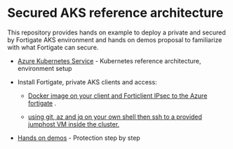 # Secured AKS reference architecture

This repository provides hands on example to deploy a private and secured by Fortigate AKS environment and hands on demos proposal to familiarize with what Fortigate can secure.


* [Azure Kubernetes Service](AKS-Private-secured.md) - Kubernetes reference architecture, environment setup


* Install Fortigate, private AKS clients and access:

  *  [Docker image on your client and Forticlient IPsec to the Azure fortigate](LocalDockerandVPN.md) .

  * [using git, az and jq on your own shell then ssh to a provided jumphost VM inside the cluster.](JumphostUsage.md)


* [Hands on demos](Hands_on_demos.md) - Protection step by step

